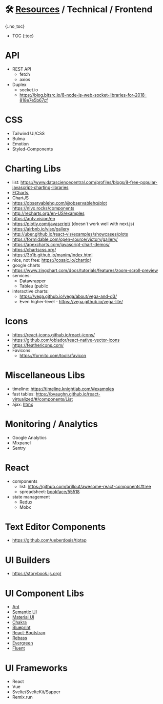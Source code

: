 # 🛠 [Resources](/stack/) / Technical / Frontend
{:.no_toc}

* TOC
{:toc}



# API
- REST API
	- fetch
	- axios
- Duplex 
	- socket.io
	- https://blog.bitsrc.io/8-node-js-web-socket-libraries-for-2018-818e7e5b67cf

# CSS
- Tailwind UI/CSS
- Bulma
- Emotion
- Styled-Components

# Charting Libs 
- list: https://www.datasciencecentral.com/profiles/blogs/8-free-popular-javascript-charting-libraries
- [ECharts](https://echarts.apache.org/en/index.html),
- ChartJS
- https://observablehq.com/@observablehq/plot
- https://nivo.rocks/components
- http://recharts.org/en-US/examples
- https://antv.vision/en
- https://plotly.com/javascript/ (doesn't work well with next.js)
- https://airbnb.io/visx/gallery
- http://uber.github.io/react-vis/examples/showcases/plots
- https://formidable.com/open-source/victory/gallery/
- https://apexcharts.com/javascript-chart-demos/
- https://chartscss.org/
- https://3b1b.github.io/manim/index.html
- nice, not free: https://cosaic.io/chartiq/
- google charts
- https://www.zingchart.com/docs/tutorials/features/zoom-scroll-preview
- services:
	- Datawrapper
	- Tableu (public 
- interactive charts: 
 	- https://vega.github.io/vega/about/vega-and-d3/
	- Even higher-level - https://vega.github.io/vega-lite/

# Icons 
- https://react-icons.github.io/react-icons/
- https://github.com/oblador/react-native-vector-icons
- https://feathericons.com/
- Favicons:
	- https://formito.com/tools/favicon


# Miscellaneous Libs
- timeline: https://timeline.knightlab.com/#examples
- fast tables: https://bvaughn.github.io/react-virtualized/#/components/List
- ajax: [htmx](https://htmx.org/)


# Monitoring / Analytics
- Google Analytics
- Mixpanel
- Sentry

# React
- components
	- list: https://github.com/brillout/awesome-react-components#tree
	- spreadsheet: [bookface/55518](https://bookface.ycombinator.com/posts/55518)
- state management
	- Redux
	- Mobx


# Text Editor Components
- https://github.com/ueberdosis/tiptap


# UI Builders
- https://storybook.js.org/


# UI Component Libs
- [Ant](https://ant.design/components/overview/)
- [Semantic UI](https://react.semantic-ui.com/elements/button/)
- [Material UI](https://material-ui.com/)
- [Chakra](https://chakra-ui.com/theme)
- [Blueprint](https://blueprintjs.com/docs/#core/components/skeleton)
- [React-Bootstrap](https://react-bootstrap.github.io/components/alerts/)
- [Rebass](https://rebassjs.org/forms/checkbox)
- [Evergreen](https://evergreen.segment.com/components/)
- [Fluent](https://developer.microsoft.com/en-us/fluentui#/)


# UI Frameworks	
- React
- Vue
- Svelte/SvelteKit/Sapper
- Remix.run
